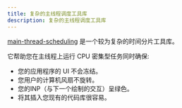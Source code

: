 ```yaml
---
title: 复杂的主线程调度工具库
description: 复杂的主线程调度工具库
---
```


[main-thread-scheduling](https://github.com/astoilkov/main-thread-scheduling) 是一个较为复杂的时间分片工具库。

它帮助您在主线程上运行 CPU 密集型任务同时确保:

- 您的应用程序的 UI 不会冻结。
- 您用户的计算机风扇不旋转。
- 您的INP（与下一个绘制的交互）呈绿色。
- 将其插入您现有的代码库很容易。



